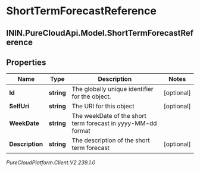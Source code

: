 # ShortTermForecastReference

## ININ.PureCloudApi.Model.ShortTermForecastReference

## Properties

|Name | Type | Description | Notes|
|------------ | ------------- | ------------- | -------------|
| **Id** | **string** | The globally unique identifier for the object. | [optional] |
| **SelfUri** | **string** | The URI for this object | [optional] |
| **WeekDate** | **string** | The weekDate of the short term forecast in yyyy-MM-dd format | |
| **Description** | **string** | The description of the short term forecast | [optional] |



_PureCloudPlatform.Client.V2 239.1.0_
